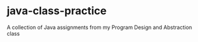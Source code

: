 # java-class-practice
A collection of Java assignments from my Program Design and Abstraction class
